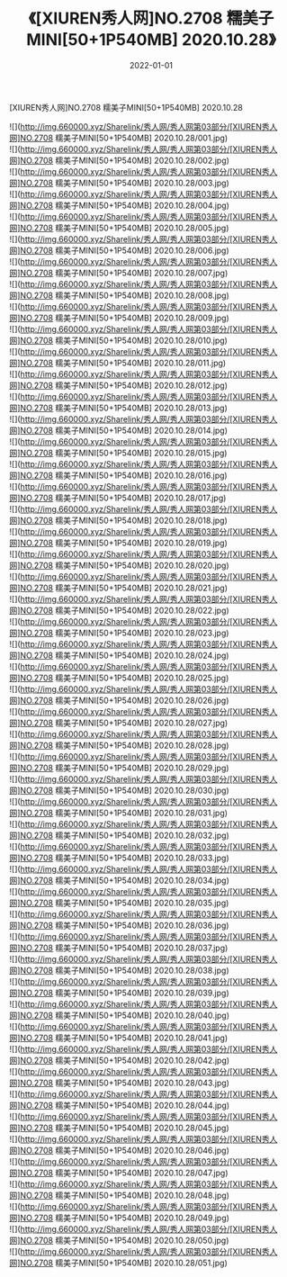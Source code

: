 ﻿---
layout: post
title:  《[XIUREN秀人网]NO.2708 糯美子MINI[50+1P540MB] 2020.10.28》
date:   2022-01-01
img: http://img.660000.xyz/Sharelink/秀人网/秀人网第03部分/[XIUREN秀人网]NO.2708 糯美子MINI[50+1P540MB] 2020.10.28/000.jpg
categories: [美女, 清纯, 唯美]
---

[XIUREN秀人网]NO.2708 糯美子MINI[50+1P540MB] 2020.10.28

 ![](http://img.660000.xyz/Sharelink/秀人网/秀人网第03部分/[XIUREN秀人网]NO.2708 糯美子MINI[50+1P540MB] 2020.10.28/001.jpg) <br>![](http://img.660000.xyz/Sharelink/秀人网/秀人网第03部分/[XIUREN秀人网]NO.2708 糯美子MINI[50+1P540MB] 2020.10.28/002.jpg) <br>![](http://img.660000.xyz/Sharelink/秀人网/秀人网第03部分/[XIUREN秀人网]NO.2708 糯美子MINI[50+1P540MB] 2020.10.28/003.jpg) <br>![](http://img.660000.xyz/Sharelink/秀人网/秀人网第03部分/[XIUREN秀人网]NO.2708 糯美子MINI[50+1P540MB] 2020.10.28/004.jpg) <br>![](http://img.660000.xyz/Sharelink/秀人网/秀人网第03部分/[XIUREN秀人网]NO.2708 糯美子MINI[50+1P540MB] 2020.10.28/005.jpg) <br>![](http://img.660000.xyz/Sharelink/秀人网/秀人网第03部分/[XIUREN秀人网]NO.2708 糯美子MINI[50+1P540MB] 2020.10.28/006.jpg) <br>![](http://img.660000.xyz/Sharelink/秀人网/秀人网第03部分/[XIUREN秀人网]NO.2708 糯美子MINI[50+1P540MB] 2020.10.28/007.jpg) <br>![](http://img.660000.xyz/Sharelink/秀人网/秀人网第03部分/[XIUREN秀人网]NO.2708 糯美子MINI[50+1P540MB] 2020.10.28/008.jpg) <br>![](http://img.660000.xyz/Sharelink/秀人网/秀人网第03部分/[XIUREN秀人网]NO.2708 糯美子MINI[50+1P540MB] 2020.10.28/009.jpg) <br>![](http://img.660000.xyz/Sharelink/秀人网/秀人网第03部分/[XIUREN秀人网]NO.2708 糯美子MINI[50+1P540MB] 2020.10.28/010.jpg) <br>![](http://img.660000.xyz/Sharelink/秀人网/秀人网第03部分/[XIUREN秀人网]NO.2708 糯美子MINI[50+1P540MB] 2020.10.28/011.jpg) <br>![](http://img.660000.xyz/Sharelink/秀人网/秀人网第03部分/[XIUREN秀人网]NO.2708 糯美子MINI[50+1P540MB] 2020.10.28/012.jpg) <br>![](http://img.660000.xyz/Sharelink/秀人网/秀人网第03部分/[XIUREN秀人网]NO.2708 糯美子MINI[50+1P540MB] 2020.10.28/013.jpg) <br>![](http://img.660000.xyz/Sharelink/秀人网/秀人网第03部分/[XIUREN秀人网]NO.2708 糯美子MINI[50+1P540MB] 2020.10.28/014.jpg) <br>![](http://img.660000.xyz/Sharelink/秀人网/秀人网第03部分/[XIUREN秀人网]NO.2708 糯美子MINI[50+1P540MB] 2020.10.28/015.jpg) <br>![](http://img.660000.xyz/Sharelink/秀人网/秀人网第03部分/[XIUREN秀人网]NO.2708 糯美子MINI[50+1P540MB] 2020.10.28/016.jpg) <br>![](http://img.660000.xyz/Sharelink/秀人网/秀人网第03部分/[XIUREN秀人网]NO.2708 糯美子MINI[50+1P540MB] 2020.10.28/017.jpg) <br>![](http://img.660000.xyz/Sharelink/秀人网/秀人网第03部分/[XIUREN秀人网]NO.2708 糯美子MINI[50+1P540MB] 2020.10.28/018.jpg) <br>![](http://img.660000.xyz/Sharelink/秀人网/秀人网第03部分/[XIUREN秀人网]NO.2708 糯美子MINI[50+1P540MB] 2020.10.28/019.jpg) <br>![](http://img.660000.xyz/Sharelink/秀人网/秀人网第03部分/[XIUREN秀人网]NO.2708 糯美子MINI[50+1P540MB] 2020.10.28/020.jpg) <br>![](http://img.660000.xyz/Sharelink/秀人网/秀人网第03部分/[XIUREN秀人网]NO.2708 糯美子MINI[50+1P540MB] 2020.10.28/021.jpg) <br>![](http://img.660000.xyz/Sharelink/秀人网/秀人网第03部分/[XIUREN秀人网]NO.2708 糯美子MINI[50+1P540MB] 2020.10.28/022.jpg) <br>![](http://img.660000.xyz/Sharelink/秀人网/秀人网第03部分/[XIUREN秀人网]NO.2708 糯美子MINI[50+1P540MB] 2020.10.28/023.jpg) <br>![](http://img.660000.xyz/Sharelink/秀人网/秀人网第03部分/[XIUREN秀人网]NO.2708 糯美子MINI[50+1P540MB] 2020.10.28/024.jpg) <br>![](http://img.660000.xyz/Sharelink/秀人网/秀人网第03部分/[XIUREN秀人网]NO.2708 糯美子MINI[50+1P540MB] 2020.10.28/025.jpg) <br>![](http://img.660000.xyz/Sharelink/秀人网/秀人网第03部分/[XIUREN秀人网]NO.2708 糯美子MINI[50+1P540MB] 2020.10.28/026.jpg) <br>![](http://img.660000.xyz/Sharelink/秀人网/秀人网第03部分/[XIUREN秀人网]NO.2708 糯美子MINI[50+1P540MB] 2020.10.28/027.jpg) <br>![](http://img.660000.xyz/Sharelink/秀人网/秀人网第03部分/[XIUREN秀人网]NO.2708 糯美子MINI[50+1P540MB] 2020.10.28/028.jpg) <br>![](http://img.660000.xyz/Sharelink/秀人网/秀人网第03部分/[XIUREN秀人网]NO.2708 糯美子MINI[50+1P540MB] 2020.10.28/029.jpg) <br>![](http://img.660000.xyz/Sharelink/秀人网/秀人网第03部分/[XIUREN秀人网]NO.2708 糯美子MINI[50+1P540MB] 2020.10.28/030.jpg) <br>![](http://img.660000.xyz/Sharelink/秀人网/秀人网第03部分/[XIUREN秀人网]NO.2708 糯美子MINI[50+1P540MB] 2020.10.28/031.jpg) <br>![](http://img.660000.xyz/Sharelink/秀人网/秀人网第03部分/[XIUREN秀人网]NO.2708 糯美子MINI[50+1P540MB] 2020.10.28/032.jpg) <br>![](http://img.660000.xyz/Sharelink/秀人网/秀人网第03部分/[XIUREN秀人网]NO.2708 糯美子MINI[50+1P540MB] 2020.10.28/033.jpg) <br>![](http://img.660000.xyz/Sharelink/秀人网/秀人网第03部分/[XIUREN秀人网]NO.2708 糯美子MINI[50+1P540MB] 2020.10.28/034.jpg) <br>![](http://img.660000.xyz/Sharelink/秀人网/秀人网第03部分/[XIUREN秀人网]NO.2708 糯美子MINI[50+1P540MB] 2020.10.28/035.jpg) <br>![](http://img.660000.xyz/Sharelink/秀人网/秀人网第03部分/[XIUREN秀人网]NO.2708 糯美子MINI[50+1P540MB] 2020.10.28/036.jpg) <br>![](http://img.660000.xyz/Sharelink/秀人网/秀人网第03部分/[XIUREN秀人网]NO.2708 糯美子MINI[50+1P540MB] 2020.10.28/037.jpg) <br>![](http://img.660000.xyz/Sharelink/秀人网/秀人网第03部分/[XIUREN秀人网]NO.2708 糯美子MINI[50+1P540MB] 2020.10.28/038.jpg) <br>![](http://img.660000.xyz/Sharelink/秀人网/秀人网第03部分/[XIUREN秀人网]NO.2708 糯美子MINI[50+1P540MB] 2020.10.28/039.jpg) <br>![](http://img.660000.xyz/Sharelink/秀人网/秀人网第03部分/[XIUREN秀人网]NO.2708 糯美子MINI[50+1P540MB] 2020.10.28/040.jpg) <br>![](http://img.660000.xyz/Sharelink/秀人网/秀人网第03部分/[XIUREN秀人网]NO.2708 糯美子MINI[50+1P540MB] 2020.10.28/041.jpg) <br>![](http://img.660000.xyz/Sharelink/秀人网/秀人网第03部分/[XIUREN秀人网]NO.2708 糯美子MINI[50+1P540MB] 2020.10.28/042.jpg) <br>![](http://img.660000.xyz/Sharelink/秀人网/秀人网第03部分/[XIUREN秀人网]NO.2708 糯美子MINI[50+1P540MB] 2020.10.28/043.jpg) <br>![](http://img.660000.xyz/Sharelink/秀人网/秀人网第03部分/[XIUREN秀人网]NO.2708 糯美子MINI[50+1P540MB] 2020.10.28/044.jpg) <br>![](http://img.660000.xyz/Sharelink/秀人网/秀人网第03部分/[XIUREN秀人网]NO.2708 糯美子MINI[50+1P540MB] 2020.10.28/045.jpg) <br>![](http://img.660000.xyz/Sharelink/秀人网/秀人网第03部分/[XIUREN秀人网]NO.2708 糯美子MINI[50+1P540MB] 2020.10.28/046.jpg) <br>![](http://img.660000.xyz/Sharelink/秀人网/秀人网第03部分/[XIUREN秀人网]NO.2708 糯美子MINI[50+1P540MB] 2020.10.28/047.jpg) <br>![](http://img.660000.xyz/Sharelink/秀人网/秀人网第03部分/[XIUREN秀人网]NO.2708 糯美子MINI[50+1P540MB] 2020.10.28/048.jpg) <br>![](http://img.660000.xyz/Sharelink/秀人网/秀人网第03部分/[XIUREN秀人网]NO.2708 糯美子MINI[50+1P540MB] 2020.10.28/049.jpg) <br>![](http://img.660000.xyz/Sharelink/秀人网/秀人网第03部分/[XIUREN秀人网]NO.2708 糯美子MINI[50+1P540MB] 2020.10.28/050.jpg) <br>![](http://img.660000.xyz/Sharelink/秀人网/秀人网第03部分/[XIUREN秀人网]NO.2708 糯美子MINI[50+1P540MB] 2020.10.28/051.jpg) <br>